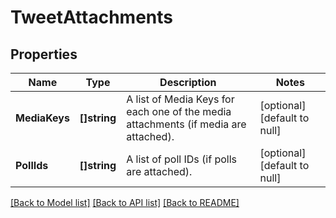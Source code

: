 # TweetAttachments

## Properties
Name | Type | Description | Notes
------------ | ------------- | ------------- | -------------
**MediaKeys** | **[]string** | A list of Media Keys for each one of the media attachments (if media are attached). | [optional] [default to null]
**PollIds** | **[]string** | A list of poll IDs (if polls are attached). | [optional] [default to null]

[[Back to Model list]](../README.md#documentation-for-models) [[Back to API list]](../README.md#documentation-for-api-endpoints) [[Back to README]](../README.md)

